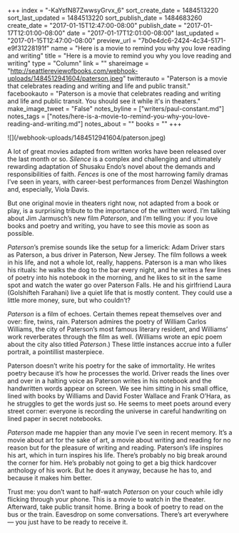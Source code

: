 +++
index = "-KaYsfN87ZwwsyGrvx_6"
sort_create_date = 1484513220
sort_last_updated = 1484513220
sort_publish_date = 1484683260
create_date = "2017-01-15T12:47:00-08:00"
publish_date = "2017-01-17T12:01:00-08:00"
date = "2017-01-17T12:01:00-08:00"
last_updated = "2017-01-15T12:47:00-08:00"
preview_url = "7b0e4dc6-2424-4c34-5171-e9f31228191f"
name = "Here is a movie to remind you why you love reading and writing"
title = "Here is a movie to remind you why you love reading and writing"
type = "Column"
link = ""
shareimage = "http://seattlereviewofbooks.com/webhook-uploads/1484512941604/paterson.jpeg"
twitterauto = "Paterson is a movie that celebrates reading and writing and life and public transit."
facebookauto = "Paterson is a movie that celebrates reading and writing and life and public transit. You should see it while it's in theaters."
make_image_tweet = "False"
notes_byline = ["writers/paul-constant.md"]
notes_tags = ["notes/here-is-a-movie-to-remind-you-why-you-love-reading-and-writing.md"]
notes_about = ""
books = ""
+++
<p class="image">![](/webhook-uploads/1484512941604/paterson.jpeg)</p>

A lot of great movies adapted from written works have been released over the last month or so. *Silence* is a complex and challenging and ultimately rewarding adaptation of Shusaku Endo’s novel about the demands and responsibilities of faith. *Fences* is one of the most harrowing family dramas I’ve seen in years, with career-best performances from Denzel Washington and, especially, Viola Davis. 

But one original movie in theaters right now, not adapted from a book or play, is a surprising tribute to the importance of the written word. I’m talking about Jim Jarmusch’s new film *Paterson*, and I’m telling you: if you love books and poetry and writing, you have to see this movie as soon as possible.

*Paterson*’s premise sounds like the setup for a limerick: Adam Driver stars as Paterson, a bus driver in Paterson, New Jersey. The film follows a week in his life, and not a whole lot, really, happens. Paterson is a man who likes his rituals: he walks the dog to the bar every night, and he writes a few lines of poetry into his notebook in the morning, and he likes to sit in the same spot and watch the water go over Paterson Falls. He and his girlfriend Laura (Golshifteh Farahani) live a quiet life that is mostly content. They could use a little more money, sure, but who couldn’t?

*Paterson* is a film of echoes. Certain themes repeat themselves over and over: fire, twins, rain. Paterson admires the poetry of William Carlos Williams, the city of Paterson’s most famous literary resident, and Williams’ work reverberates through the film as well. (Williams wrote an epic poem about the city also titled *Paterson*.) These little instances accrue into a fuller portrait, a pointillist masterpiece.

Paterson doesn’t write his poetry for the sake of immortality. He writes poetry because it’s how he processes the world. Driver reads the lines over and over in a halting voice as Paterson writes in his notebook and the handwritten words appear on screen. We see him sitting in his small office, lined with books by Williams and David Foster Wallace and Frank O’Hara, as he struggles to get the words just so. He seems to meet poets around every street corner: everyone is recording the universe in careful handwriting on lined paper in secret notebooks.

*Paterson* made me happier than any movie I’ve seen in recent memory. It’s a movie about art for the sake of art, a movie about writing and reading for no reason but for the pleasure of writing and reading. Paterson’s life inspires his art, which in turn inspires his life. There’s probably no big break around the corner for him. He’s probably not going to get a big thick hardcover anthology of his work. But he does it anyway, because he has to, and because it makes him better.

Trust me: you don’t want to half-watch *Paterson* on your couch while idly flicking through your phone. This is a movie to watch in the theater. Afterward, take public transit home. Bring a book of poetry to read on the bus or the train. Eavesdrop on some conversations. There’s art everywhere — you just have to be ready to receive it.
